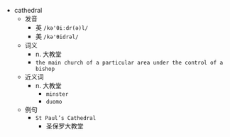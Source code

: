 - cathedral
  - 发音
    - 英 `/kə'θiːdr(ə)l/`
    - 美 `/kə'θidrəl/`
  - 词义
    - n. 大教堂
    - `the main church of a particular area under the control of a  bishop `
  - 近义词
    - n. 大教堂
      - `minster`
      - `duomo`
  - 例句
    - `St Paul’s Cathedral`
      - 圣保罗大教堂

